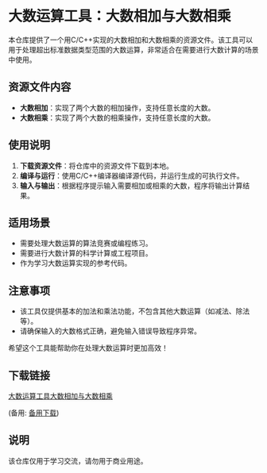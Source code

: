 # 大数运算工具：大数相加与大数相乘

本仓库提供了一个用C/C++实现的大数相加和大数相乘的资源文件。该工具可以用于处理超出标准数据类型范围的大数运算，非常适合在需要进行大数计算的场景中使用。

## 资源文件内容

- **大数相加**：实现了两个大数的相加操作，支持任意长度的大数。
- **大数相乘**：实现了两个大数的相乘操作，支持任意长度的大数。

## 使用说明

1. **下载资源文件**：将仓库中的资源文件下载到本地。
2. **编译与运行**：使用C/C++编译器编译源代码，并运行生成的可执行文件。
3. **输入与输出**：根据程序提示输入需要相加或相乘的大数，程序将输出计算结果。

## 适用场景

- 需要处理大数运算的算法竞赛或编程练习。
- 需要进行大数计算的科学计算或工程项目。
- 作为学习大数运算实现的参考代码。

## 注意事项

- 该工具仅提供基本的加法和乘法功能，不包含其他大数运算（如减法、除法等）。
- 请确保输入的大数格式正确，避免输入错误导致程序异常。

希望这个工具能帮助你在处理大数运算时更加高效！

## 下载链接
[大数运算工具大数相加与大数相乘](https://pan.quark.cn/s/50a45a3d885b) 

(备用: [备用下载](https://pan.baidu.com/s/1qduXzTF1ofIp-kQQpI2VEA?pwd=1234))

## 说明

该仓库仅用于学习交流，请勿用于商业用途。
